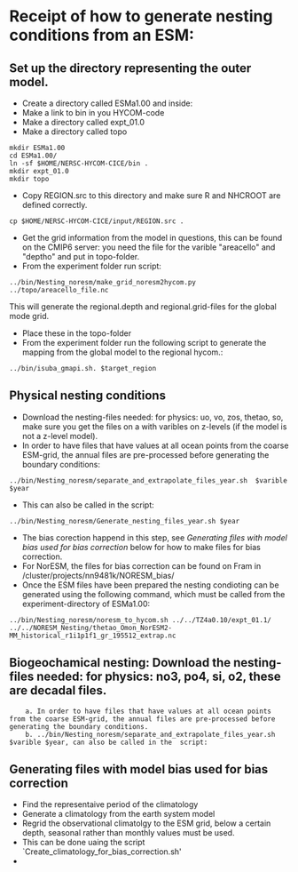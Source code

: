 # Receipt of how to generate nesting conditions from an ESM:

## Set up the directory representing the outer model.
- Create a directory called ESMa1.00 and inside:
- Make a link to bin in you HYCOM-code
- Make a directory called expt_01.0
- Make a directory called topo
```
mkdir ESMa1.00
cd ESMa1.00/
ln -sf $HOME/NERSC-HYCOM-CICE/bin .
mkdir expt_01.0
mkdir topo
```
- Copy REGION.src to this directory and make sure R and NHCROOT are defined correctly.
```
cp $HOME/NERSC-HYCOM-CICE/input/REGION.src .
```
- Get the grid information from the model in questions, this can be found on the CMIP6 server: you need the file for the varible "areacello" and "deptho" and put in topo-folder.
- From the experiment folder run script:
```
../bin/Nesting_noresm/make_grid_noresm2hycom.py ../topo/areacello_file.nc
```
This will generate the regional.depth and regional.grid-files for the global mode grid.
- Place these in the topo-folder
- From the experiment folder run the following script to generate the mapping from the global model to the regional hycom.:
```
../bin/isuba_gmapi.sh. $target_region
```
			
## Physical nesting conditions 
- Download the nesting-files needed: for physics: uo, vo, zos, thetao, so, make sure you get the files on a with varibles on z-levels (if the model is not a z-level model).
- In order to have files that have values at all ocean points from the coarse ESM-grid, the annual files are pre-processed before generating the boundary conditions:
```
../bin/Nesting_noresm/separate_and_extrapolate_files_year.sh  $varible $year
```
- This can also be called in the script:
```
../bin/Nesting_noresm/Generate_nesting_files_year.sh $year
```
- The bias corection happend in this step, see *Generating files with model bias used for bias correction* below for how to make files for bias correction.
- For NorESM, the files for bias correction can be found on Fram in /cluster/projects/nn9481k/NORESM_bias/
- Once the ESM files have been prepared the nesting condioting can be generated using the following command, which must be called from the experiment-directory of ESMa1.00:
```
../bin/Nesting_noresm/noresm_to_hycom.sh ../../TZ4a0.10/expt_01.1/ ../../NORESM_Nesting/thetao_Omon_NorESM2-MM_historical_r1i1p1f1_gr_195512_extrap.nc
```

		
## Biogeochamical nesting: Download the nesting-files needed: for physics: no3, po4, si, o2, these are decadal files.
		a. In order to have files that have values at all ocean points from the coarse ESM-grid, the annual files are pre-processed before generating the boundary conditions.
		b. ../bin/Nesting_noresm/separate_and_extrapolate_files_year.sh $varible $year, can also be called in the  script:

## Generating files with model bias used for bias correction
- Find the representaive period of the climatology
- Generate a climatology from the earth system model
- Regrid the observational climatolgy to the ESM grid, below a certain depth, seasonal rather than monthly values must be used.
- This can be done uaing the script `Create_climatology_for_bias_correction.sh'
- 

	

